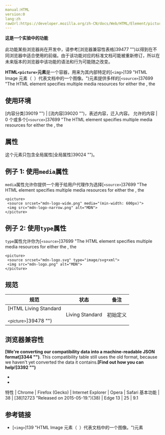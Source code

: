 ```yaml
---
manual:HTML
version:0
lang:zh
rawUrl:https://developer.mozilla.org/zh-CN/docs/Web/HTML/Element/picture#Browser_compatibility
---
```






**这是一个实验中的功能**<br></br>此功能某些浏览器尚在开发中，请参考[浏览器兼容性表格]39477 "")以得到在不同浏览器中适合使用的前缀。由于该功能对应的标准文档可能被重新修订，所以在未来版本的浏览器中该功能的语法和行为可能随之改变。





**HTML`<picture>`元素**是一个容器，用来为其内部特定的[`<img>`]139 "HTML Image 元素（ <img> ）代表文档中的一个图像。")元素提供多样的[`<source>`]37699 "The HTML <source> element specifies multiple media resources for either the <picture>, the <audio> or the <video> element. It is an empty element. It is commonly used to serve the same media content in multiple formats supported by different browsers.")元素。浏览器会根据当前页面（即图片所在的盒子的容器）的布局以及当前浏览的设备（比如普通的屏幕和高清屏幕）去从中选择最合适的资源。


## 使用环境<a name="使用环境"></a>

[内容分类]39019 "") | [流内容]39020 "")，表述内容，迁入内容。 
允许的内容 | 0 个或多个[`<source>`]37699 "The HTML <source> element specifies multiple media resources for either the <picture>, the <audio> or the <video> element. It is an empty element. It is commonly used to serve the same media content in multiple formats supported by different browsers.")元素，以及紧随其后的1 个[`<img>`]139 "HTML Image 元素（ <img> ）代表文档中的一个图像。")元素，可以混合一些脚本支持的元素。 
标签省略 | 不允许，开始标签和结束标签都不能省略。 
允许的父元素 | 任何可以包含迁入内容的元素。 
DOM 接口 | [`HTMLPictureElement`]2782 "此页面仍未被本地化, 期待您的翻译!") 


## 属性<a name="属性"></a>


这个元素只包含全局属性[全局属性]39024 "")。


## 例子 1: 使用`media`属性<a name="例子_1_使用_media_属性"></a>


`media`属性允许你提供一个用于给用户代理作为选择[`<source>`]37699 "The HTML <source> element specifies multiple media resources for either the <picture>, the <audio> or the <video> element. It is an empty element. It is commonly used to serve the same media content in multiple formats supported by different browsers.")元素的依据的媒体查询。如果这个媒体查询匹配结果为`false`，那么这个[`<source>`]37699 "The HTML <source> element specifies multiple media resources for either the <picture>, the <audio> or the <video> element. It is an empty element. It is commonly used to serve the same media content in multiple formats supported by different browsers.")元素会被跳过。


```
<picture>
 <source srcset="mdn-logo-wide.png" media="(min-width: 600px)">
 <img src="mdn-logo-narrow.png" alt="MDN">
</picture>
```

## 例子 2: 使用`type`属性<a name="例子_2_使用_type_属性"></a>


`type`属性允许你为[`<source>`]37699 "The HTML <source> element specifies multiple media resources for either the <picture>, the <audio> or the <video> element. It is an empty element. It is commonly used to serve the same media content in multiple formats supported by different browsers.")元素的 srcset 属性指向的资源指定一个 MIME 类型。如果用户代理不支持指定的类型，那么这个[`<source>`]37699 "The HTML <source> element specifies multiple media resources for either the <picture>, the <audio> or the <video> element. It is an empty element. It is commonly used to serve the same media content in multiple formats supported by different browsers.")元素会被跳过。


```
​<picture>
 <source srcset="mdn-logo.svg" type="image/svg+xml">
 <img src="mdn-logo.png" alt="MDN">
</picture>
```

## 规范<a name="规范"></a>

规范 | 状态 | 备注 
 ---  |  ---  |  ---  | 
[HTML Living Standard<br></br><small>&lt;picture&gt;</small>]39478 "") | Living Standard | 初始定义 


## 浏览器兼容性<a name="浏览器兼容性"></a>


**[We&#39;re converting our compatibility data into a machine-readable JSON format]3344 "")**. This compatibility table still uses the old format, because we haven&#39;t yet converted the data it contains.**[Find out how you can help!]3392 "")**


* 
* 

特性 | Chrome | Firefox (Gecko) | Internet Explorer | Opera | Safari 
基本功能 | 38 | [38]12723 "Released on 2015-05-19.")(38) | Edge 13 | 25 | 9.1 




## 参考链接<a name="参考链接"></a>

* [`<img>`]139 "HTML Image 元素（ <img> ）代表文档中的一个图像。")元素



